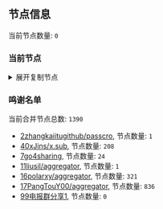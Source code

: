 
## 节点信息
当前节点数量: `0`
### 当前节点
<details>
  <summary>展开复制节点</summary>

    

</details>

### 鸣谢名单
当前合并节点总数: `1390`
- [2zhangkaiitugithub/passcro](https://github.com/zhangkaiitugithub/passcro), 节点数量: `1`
- [40xJins/x.sub](https://github.com/0xJins/x.sub), 节点数量: `208`
- [7go4sharing](https://github.com/go4sharing), 节点数量: `24`
- [11liusil/aggregator](https://github.com/liusil/aggregator), 节点数量: `1`
- [16polarxy/aggregator](https://github.com/polarxy/aggregator), 节点数量: `321`
- [17PangTouY00/aggregator](https://github.com/PangTouY00/aggregator), 节点数量: `836`
- [99电报群分享1](https://github.com/cdddbc/getAirport), 节点数量: `0`


